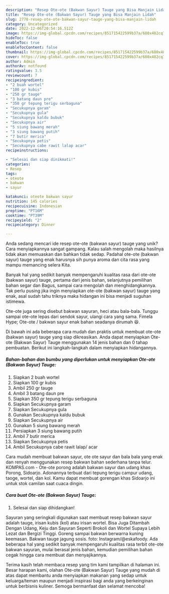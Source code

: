 ```yaml
---
description: "Resep Ote-ote (Bakwan Sayur) Tauge yang Bisa Manjain Lidah"
title: "Resep Ote-ote (Bakwan Sayur) Tauge yang Bisa Manjain Lidah"
slug: 2778-resep-ote-ote-bakwan-sayur-tauge-yang-bisa-manjain-lidah
category: Uncategorized
date: 2022-12-06T20:54:16.512Z
image: https://img-global.cpcdn.com/recipes/851715422599b37a/680x482cq70/ote-ote-bakwan-sayur-tauge-foto-resep-utama.jpg
hideToc: false
enableToc: true
enableTocContent: false
thumbnail: https://img-global.cpcdn.com/recipes/851715422599b37a/680x482cq70/ote-ote-bakwan-sayur-tauge-foto-resep-utama.jpg
cover: https://img-global.cpcdn.com/recipes/851715422599b37a/680x482cq70/ote-ote-bakwan-sayur-tauge-foto-resep-utama.jpg
author: Admin
authorAv: notfound
ratingvalue: 3.5
reviewcount: 7
recipeingredient:
- "2 buah wortel"
- "100 gr kubis"
- "250 gr tauge"
- "3 batang daun pre"
- "350 gr tepung terigu serbaguna"
- "Secukupnya garam"
- "Secukupnya gula"
- "Secukupnya kaldu bubuk"
- "Secukupnya air"
- "5 siung bawang merah"
- "3 siung bawang putih"
- "7 butir merica"
- "Secukupnya petis"
- "Secukupnya cabe rawit lalap acar"
recipeinstructions:

- "Selesai dan siap dinikmati!"
categories:
- Resep
tags:
- oteote
- bakwan
- sayur

katakunci: oteote bakwan sayur 
nutrition: 145 calories
recipecuisine: Indonesian
preptime: "PT16M"
cooktime: "PT39M"
recipeyield: "2"
recipecategory: Dinner

---
```





Anda sedang mencari ide resep ote-ote (bakwan sayur) tauge yang unik? Cara menyiapkannya sangat gampang. Kalau salah mengolah maka hasilnya tidak akan memuaskan dan bahkan tidak sedap. Padahal ote-ote (bakwan sayur) tauge yang enak harusnya sih punya aroma dan cita rasa yang mampu memancing selera Kita.





Banyak hal yang sedikit banyak mempengaruhi kualitas rasa dari ote-ote (bakwan sayur) tauge, pertama dari jenis bahan, selanjutnya pemilihan bahan segar dan Bagus, sampai cara mengolah dan menghidangkannya. Tak perlu pusing jika ingin menyiapkan ote-ote (bakwan sayur) tauge yang enak,      asal sudah tahu triknya maka hidangan ini bisa menjadi suguhan istimewa.














Ote-ote juga sering disebut bakwan sayuran, heci atau bala-bala. Tunggu sampai ote-ote lepas dari sendok sayur, ulangi cara yang sama. Fimela Hype; Ote-ote / bakwan sayur enak bahan seadanya dirumah 😆.






Di bawah ini ada beberapa cara mudah dan praktis untuk membuat ote-ote (bakwan sayur) tauge yang siap dikreasikan. Anda dapat menyiapkan Ote-ote (Bakwan Sayur) Tauge menggunakan 14 jenis bahan dan 0 tahap pembuatan. Berikut ini langkah-langkah dalam menyiapkan hidangannya.

<!--inarticleads1-->

##### Bahan-bahan dan bumbu yang diperlukan untuk menyiapkan Ote-ote (Bakwan Sayur) Tauge:

1. Siapkan 2 buah wortel
1. Siapkan 100 gr kubis
1. Ambil 250 gr tauge
1. Ambil 3 batang daun pre
1. Siapkan 350 gr tepung terigu serbaguna
1. Siapkan Secukupnya garam
1. Siapkan Secukupnya gula
1. Gunakan Secukupnya kaldu bubuk
1. Siapkan Secukupnya air
1. Gunakan 5 siung bawang merah
1. Persiapkan 3 siung bawang putih
1. Ambil 7 butir merica
1. Siapkan Secukupnya petis
1. Ambil Secukupnya cabe rawit lalap/ acar


Cara mudah membuat bakwan sayur, ote ote sayur dan bala bala yang enak dan renyah menggunakan resep bakwan bahan sederhana tanpa telur. KOMPAS.com - Ote-ote porong adalah bakwan sayur dan udang khas Porong, Sidoarjo. Adonannya terbuat dari tepung terigu campur udang, taoge, wortel, dan kol. Kamu dapat membuat gorengan khas Sidoarjo ini untuk stok camilan saat cuaca dingin. 

<!--inarticleads2-->

##### Cara buat Ote-ote (Bakwan Sayur) Tauge:


1. Selesai dan siap dihidangkan!

Sayuran yang seringkali digunakan saat membuat resep bakwan sayur adalah tauge, irisan kubis (kol) atau irisan wortel. Bisa Juga Ditambah Dengan Udang, Keju dan Sayuran Seperti Brokoli dan Wortel Supaya Lebih Lezat dan Bergizi Tinggi. Goreng sampai bakwan berwarna kuning keemasan. Bakwan tauge jagung sosis. foto: Instagram/@eskafoody. Ada beberapa hal yang sedikit banyak mempengaruhi kualitas rasa terbit ote-ote bakwan sayuran, mulai berasal jenis bahan, kemudian pemilihan bahan cegak hingga cara membuat dan menyajikannya. 

Terima kasih telah membaca resep yang tim kami tampilkan di halaman ini. Besar harapan kami, olahan Ote-ote (Bakwan Sayur) Tauge yang mudah di atas dapat membantu anda menyiapkan makanan yang sedap untuk keluarga/teman maupun menjadi inspirasi bagi anda yang berkeinginan untuk berbisnis kuliner. Semoga bermanfaat dan selamat mencoba!
